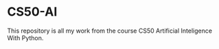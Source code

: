 # CS50-AI

This repository is all my work from the course CS50 Artificial Inteligence With Python.

